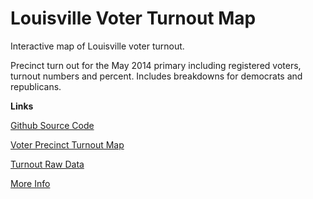Louisville Voter Turnout Map
============================

Interactive map of Louisville voter turnout.

Precinct turn out for the May 2014 primary including registered voters, turnout numbers and percent. Includes breakdowns for democrats and republicans.

**Links**

[Github Source Code](https://github.com/civicdata/LouisvilleVoterTurnoutMap)

[Voter Precinct Turnout Map](http://projects.civicdataalliance.org/voter-turnout/)

[Turnout Raw Data](http://data.civicdataalliance.org/dataset/ky-voting-precinct-results)

[More Info](http://www.civicdataalliance.org/louisville-voter-precinct-turnout/)